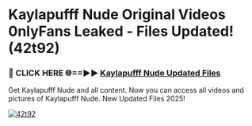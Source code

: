 # Kaylapufff Nude Original Videos 0nlyFans Leaked - Files Updated! (42t92)

<h3>🔴 CLICK HERE 🌐==►► <a href="https://tinyurl.com/y5r63du9" rel="nofollow">Kaylapufff Nude Updated Files</a></h3>

Get Kaylapufff Nude and all content. Now you can access all videos and pictures of Kaylapufff Nude. New Updated Files 2025!

[![42t92](https://i.imgur.com/UVo9nyh.gif)](https://tinyurl.com/y5r63du9)
